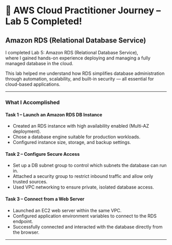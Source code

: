 # 🧩 AWS Cloud Practitioner Journey – Lab 5 Completed!  
## Amazon RDS (Relational Database Service)

I completed Lab 5: Amazon RDS (Relational Database Service),  
where I gained hands-on experience deploying and managing a fully managed database in the cloud.

This lab helped me understand how RDS simplifies database administration through automation, scalability, and built-in security — all essential for cloud-based applications.

---

###  What I Accomplished

#### Task 1 – Launch an Amazon RDS DB Instance
- Created an RDS instance with high availability enabled (Multi-AZ deployment).  
- Chose a database engine suitable for production workloads.  
- Configured instance size, storage, and backup settings.

#### Task 2 – Configure Secure Access
- Set up a DB subnet group to control which subnets the database can run in.  
- Attached a security group to restrict inbound traffic and allow only trusted sources.  
- Used VPC networking to ensure private, isolated database access.

#### Task 3 – Connect from a Web Server
- Launched an EC2 web server within the same VPC.  
- Configured application environment variables to connect to the RDS endpoint.  
- Successfully connected and interacted with the database directly from the browser.

---


